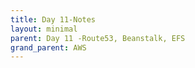```yaml
---
title: Day 11-Notes
layout: minimal
parent: Day 11 -Route53, Beanstalk, EFS
grand_parent: AWS
---
```

